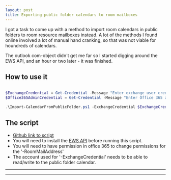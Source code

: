 ```yaml
---
layout: post
title: Exporting public folder calendars to room mailboxes
---
```


I got a task to come up with a method to import room calendars in public folders to room resource mailboxes instead.
A lot of the methods I found online involved a lot of manual hand cranking, so that was not viable for houndreds of calendars.

The outlook com-object didn't get me far so I started digging around the EWS API, and an hour or two later - it was finished.

## How to use it
```Powershell

$ExchangeCredential = Get-Credential -Message "Enter exchange user credential"
$Office365AdminCredential = Get-Credential -Message "Enter Office 365 admin credential"

.\Import-CalendarFromPublicFolder.ps1 -ExchangeCredential $ExchangeCredential -Office365AdminCredential $Office365AdminCredential -PublicFolderPath 'HR\Rooms\Meeting room 1' -RoomMailAddress meetingroom1@contoso.com -ChangePermissions

```
## The script

* [Github link to script](https://gist.github.com/AlexAsplund/93285b6a3c62be559eeec3abec4f3c4b)
* You will need to install the [EWS API](https://www.microsoft.com/en-us/download/details.aspx?id=42951) before running this script.
* You will need to have permission in office 365 to change permissions for the '-RoomMailAddress'
* The account used for '-ExchangeCredential' needs to be able to read/write to the public folder calendar.




****
----